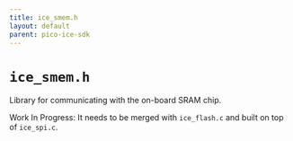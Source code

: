 ```yaml
---
title: ice_smem.h
layout: default
parent: pico-ice-sdk
---
```


# `ice_smem.h`

Library for communicating with the on-board SRAM chip.

Work In Progress: It needs to be merged with `ice_flash.c` and built on top of `ice_spi.c`.
